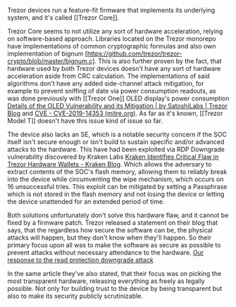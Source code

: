 Trezor devices run a feature-fit firmware that implements its underlying system, and it's called [[Trezor Core]]. 

Trezor Core seems to not utilize any sort of hardware acceleration, relying on software-based approach. Libraries located on the Trezor monorepo have implementations of common cryptographic formulas and also own implementation of bignum [https://github.com/trezor/trezor-crypto/blob/master/bignum.c]. This is also further proven by the fact, that hardware used by both Trezor devices doesn't have any sort of hardware acceleration aside from CRC calculation. 
The implementations of said algorithms don't have any added side-channel attack mitigation, for example to prevent sniffing of date via power consumption readouts, as was done previously with [[Trezor One]] OLED display's power consumption [Details of the OLED Vulnerability and its Mitigation | by SatoshiLabs | Trezor Blog](https://blog.trezor.io/details-of-the-oled-vulnerability-and-its-mitigation-d331c4e2001a?gi=41ffd2bb9094) and [CVE - CVE-2019-14353 (mitre.org)](https://cve.mitre.org/cgi-bin/cvename.cgi?name=CVE-2019-14353).
As far as it's known, [[Trezor Model T]] doesn't have this issue kind of issue so far.

The device also lacks an SE, which is a notable security concern if the SOC itself isn't secure enough or isn't build to sustain specific and/or advanced attacks to the hardware. This have had been exploited via RDP Downgrade vulnerability discovered by Kraken Labs [Kraken Identifies Critical Flaw in Trezor Hardware Wallets - Kraken Blog](https://blog.kraken.com/post/3662/kraken-identifies-critical-flaw-in-trezor-hardware-wallets/). Which allows the adversary to extract contents of the SOC's flash memory, allowing them to reliably break into the device while circumventing the wipe mechanism, which occurs on 16 unsuccessful tries. This exploit can be mitigated by setting a Passphrase which is not stored in the flash memory and not losing the device or letting the device unattended for an extended period of time.

Both solutions unfortunately don't solve this hardware flaw, and it cannot be fixed by a firmware patch. Trezor released a statement on their blog that says, that the regardless how secure the software can be, the physical attacks will happen, but they don't know when they'll happen. So their primary focus upon all was to make the software as secure as possible to prevent attacks without necessary attendance to the hardware. [Our response to the read protection downgrade attack](https://blog.trezor.io/our-response-to-the-read-protection-downgrade-attack-28d23f8949c6)

In the same article they've also stated, that their focus was on picking the most transparent hardware, releasing everything as freely as legally possible. Not only for building trust to the device by being transparent but also to make its security publicly scrutinizable.